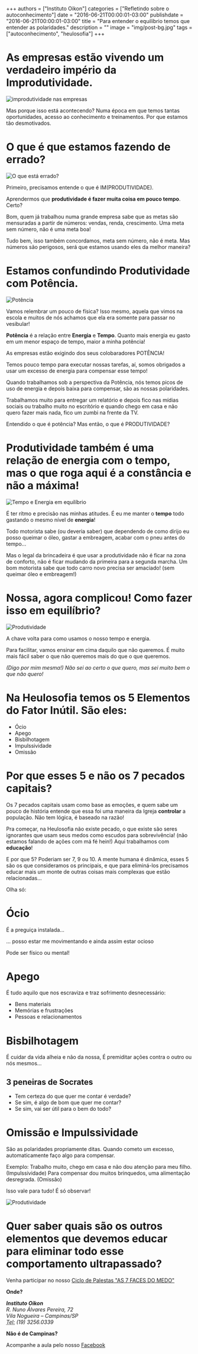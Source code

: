 +++
authors = ["Instituto Oikon"]
categories = ["Refletindo sobre o autoconhecimento"]
date = "2016-06-21T00:00:01-03:00"
publishdate = "2016-06-21T00:00:01-03:00"
title = "Para entender o equilíbrio temos que entender as polaridades."
description = ""
image = "img/post-bg.jpg"
tags = ["autoconhecimento", "heulosofia"]
+++



# As empresas estão vivendo um verdadeiro império da Improdutividade.

![improdutividade nas empresas](https://s3-sa-east-1.amazonaws.com/blog.autoconexao.org.br/img/2016/06/empresas-improdutivas.jpg)


Mas porque isso está acontecendo? Numa época em que temos tantas oportunidades, acesso ao conhecimento e treinamentos. Por que estamos tão desmotivados.

# O que é que estamos fazendo de errado?

![O que está errado?](https://s3-sa-east-1.amazonaws.com/blog.autoconexao.org.br/img/2016/06/onde-estamos-errando.png)


Primeiro, precisamos entende o que é IM(PRODUTIVIDADE).

Aprendermos que **produtividade é fazer muita coisa em pouco tempo**. Certo?

Bom, quem já trabalhou numa grande empresa sabe que as metas são mensuradas a partir de números: vendas, renda, crescimento. Uma meta sem número, não é uma meta boa!

Tudo bem, isso também concordamos, meta sem número, não é meta. Mas números são perigosos, será que estamos usando eles da melhor maneira?


# Estamos confundindo Produtividade com Potência.

![Potência](https://s3-sa-east-1.amazonaws.com/blog.autoconexao.org.br/img/2016/06/pote%CC%82ncia.jpg)


Vamos relembrar um pouco de física? Isso mesmo, aquela que vimos na escola e muitos de nós achamos que ela era somente para passar no vesibular!

**Potência** é a relação entre **Energia** e **Tempo**. Quanto mais energia eu gasto em um menor espaço de tempo, maior a minha potência!

As empresas estão exigindo dos seus colobaradores POTÊNCIA!

Temos pouco tempo para executar nossas tarefas, aí, somos obrigados a usar um excesso de energia para compensar esse tempo!

Quando trabalhamos sob a perspectiva da Potência, nós temos picos de uso de energia e depois baixa para compensar, são as nossas polaridades.

Trabalhamos muito para entregar um relatório e depois fico nas mídias sociais ou trabalho muito no escritório e quando chego em casa e não quero fazer mais nada, fico um zumbi na frente da TV.


Entendido o que é potência? Mas então, o que é PRODUTIVIDADE?

# Produtividade também é uma relação de energia com o tempo, mas o que roga aqui é a **constância** e não a máxima!

![Tempo e Energia em equilíbrio](https://s3-sa-east-1.amazonaws.com/blog.autoconexao.org.br/img/2016/06/tempo-energia-equilibro.jpg)


É ter rítmo e precisão nas minhas atitudes. É eu me manter o **tempo** todo gastando o mesmo nível de **energia**!

Todo motorista sabe (ou deveria saber) que dependendo de como dirijo eu posso queimar o óleo, gastar a embreagem, acabar com o pneu antes do tempo...

Mas o legal da brincadeira é que usar a produtividade não é ficar na zona de conforto, não é ficar mudando da primeira para a segunda marcha. Um bom motorista sabe que todo carro novo precisa ser amaciado! (sem queimar óleo e embreagem!)


# Nossa, agora complicou! Como fazer isso em equilíbrio?

![Produtividade](https://s3-sa-east-1.amazonaws.com/blog.autoconexao.org.br/img/2016/06/Productividade-1.jpg)


A chave volta para como usamos o nosso tempo e energia.


Para facilitar, vamos ensinar em cima daquilo que não queremos. É muito mais fácil saber o que não queremos mais do que o que queremos.

*(Digo por mim mesma!) Não sei ao certo o que quero, mas sei muito bem o que não quero!*


# Na Heulosofia temos os 5 Elementos do Fator Inútil. São eles:

- Ócio
- Apego
- Bisbilhotagem
- Impulssividade
- Omissão

# Por que esses 5 e não os 7 pecados capitais?

Os 7 pecados capitais usam como base as emoções, e quem sabe um pouco de história entende que essa foi uma maneira da Igreja **controlar** a população. Não tem lógica, é baseado na razão!

Pra começar, na Heulosofia não existe pecado, o que existe são seres ignorantes que usam seus medos como escudos para sobrevivência! (não estamos falando de ações com má fé hein!) Aqui trabalhamos com **educação**!

E por que 5? Poderiam ser 7, 9 ou 10. A mente humana é dinâmica, esses 5 são os que consideramos os principais, e que para eliminá-los precisamos educar mais um monte de outras coisas mais complexas que estão relacionadas...

Olha só:

# Ócio

É a preguiça instalada…

... posso estar me movimentando e ainda assim estar ocioso

Pode ser físico ou mental!


# Apego

É tudo aquilo que nos escraviza e traz sofrimento desnecessário:

- Bens materiais
- Memórias e frustrações
- Pessoas e relacionamentos
 

# Bisbilhotagem

É cuidar da vida alheia e não da nossa,
É premiditar ações contra o outro ou nós mesmos…
 
## 3 peneiras de Socrates 
 
- Tem certeza do que quer me contar é verdade?
- Se sim, é algo de bom que quer me contar?
- Se sim, vai ser útil para o bem do todo?


# Omissão e Impulssividade

São as polaridades propriamente ditas. Quando cometo um excesso, automaticamente faço algo para compensar.

Exemplo: Trabalho muito, chego em casa e não dou atenção para meu filho. (Impulssividade)
Para compensar dou muitos brinquedos, uma alimentação desregrada. (Omissão)

Isso vale para tudo! É só observar!



![Produtividade](https://s3-sa-east-1.amazonaws.com/blog.autoconexao.org.br/img/2016/06/Tempo-e-dinheiro.jpg)


# Quer saber quais são os outros elementos que devemos educar para eliminar todo esse comportamento ultrapassado?

Venha participar no nosso [Ciclo de Palestas "AS 7 FACES DO MEDO"](https://www.facebook.com/events/1551632508472307/)


**Onde?**

<address>
  <strong>Instituto Oikon</strong><br>
  R. Nuno Álvares Pereira, 72<br>
  Vila Nogueira – Campinas/SP<br>
  <abbr title="Phone">Tel:</abbr> (19) 3256.0339
</address>


**Não é de Campinas?**

Acompanhe a aula pelo nosso [Facebook][a41c6f3b]

  [a41c6f3b]: https://www.facebook.com/autoconexao/
